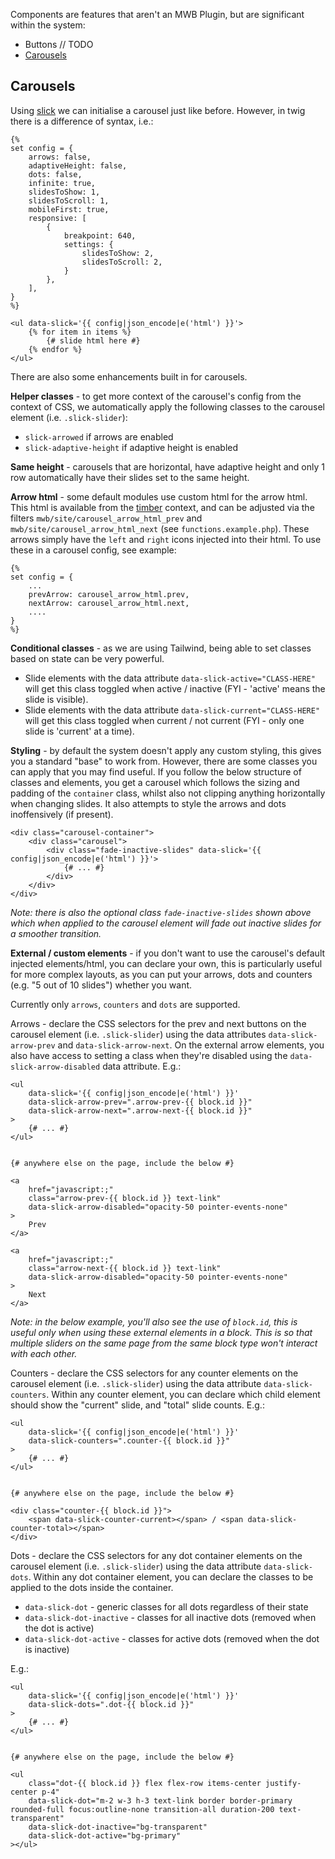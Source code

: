 Components are features that aren't an MWB Plugin, but are significant within the system:
- Buttons // TODO
- [Carousels](#carousels)

## Carousels 
Using [slick](https://kenwheeler.github.io/slick/) we can initialise a carousel just like before. However, in twig there is a difference of syntax, i.e.:
```
{%
set config = {
	arrows: false,
	adaptiveHeight: false,
	dots: false,
	infinite: true,
	slidesToShow: 1,
	slidesToScroll: 1,
	mobileFirst: true,
	responsive: [
		{
			breakpoint: 640,
			settings: {
				slidesToShow: 2,
				slidesToScroll: 2,
			}
		},
	],
}
%}

<ul data-slick='{{ config|json_encode|e('html') }}'>
	{% for item in items %}
		{# slide html here #}
	{% endfor %}
</ul>
```

There are also some enhancements built in for carousels.


**Helper classes** - to get more context of the carousel's config from the context of CSS, we automatically apply the following classes to the carousel element (i.e. `.slick-slider`):
* `slick-arrowed` if arrows are enabled
* `slick-adaptive-height` if adaptive height is enabled

**Same height** - carousels that are horizontal, have adaptive height and only 1 row automatically have their slides set to the same height.

**Arrow html** - some default modules use custom html for the arrow html. This html is available from the [timber](https://timber.github.io/docs/) context, and can be adjusted via the filters `mwb/site/carousel_arrow_html_prev` and `mwb/site/carousel_arrow_html_next` (see `functions.example.php`). These arrows simply have the `left` and `right` icons injected into their html. To use these in a carousel config, see example:
```
{%
set config = {
    ...
    prevArrow: carousel_arrow_html.prev,
    nextArrow: carousel_arrow_html.next,
    ....
}
%}
```

**Conditional classes** - as we are using Tailwind, being able to set classes based on state can be very powerful.
* Slide elements with the data attribute `data-slick-active="CLASS-HERE"` will get this class toggled when active / inactive (FYI - 'active' means the slide is visible).
* Slide elements with the data attribute `data-slick-current="CLASS-HERE"` will get this class toggled when current / not current (FYI - only one slide is 'current' at a time).

**Styling** - by default the system doesn't apply any custom styling, this gives you a standard "base" to work from. However, there are some classes you can apply that you may find useful. If you follow the below structure of classes and elements, you get a carousel which follows the sizing and padding of the `container` class, whilst also not clipping anything horizontally when changing slides. It also attempts to style the arrows and dots inoffensively (if present).
```
<div class="carousel-container">
	<div class="carousel">
		<div class="fade-inactive-slides" data-slick='{{ config|json_encode|e('html') }}'>
			{# ... #}
		</div>
	</div>
</div>
```
_Note: there is also the optional class `fade-inactive-slides` shown above which when applied to the carousel element will fade out inactive slides for a smoother transition._

**External / custom elements** - if you don't want to use the carousel's default injected elements/html, you can declare your own, this is particularly useful for more complex layouts, as you can put your arrows, dots and counters (e.g. "5 out of 10 slides") whether you want.

Currently only `arrows`, `counters` and `dots` are supported.

Arrows - declare the CSS selectors for the prev and next buttons on the carousel element (i.e. `.slick-slider`) using the data attributes `data-slick-arrow-prev` and `data-slick-arrow-next`. On the external arrow elements, you also have access to setting a class when they're disabled using the `data-slick-arrow-disabled` data attribute. E.g.:
```
<ul
	data-slick='{{ config|json_encode|e('html') }}'
	data-slick-arrow-prev=".arrow-prev-{{ block.id }}"
	data-slick-arrow-next=".arrow-next-{{ block.id }}"
>
	{# ... #}
</ul>


{# anywhere else on the page, include the below #}

<a
	href="javascript:;"
	class="arrow-prev-{{ block.id }} text-link"
	data-slick-arrow-disabled="opacity-50 pointer-events-none"
>
	Prev
</a>

<a
	href="javascript:;"
	class="arrow-next-{{ block.id }} text-link"
	data-slick-arrow-disabled="opacity-50 pointer-events-none"
>
	Next
</a>
```

_Note: in the below example, you'll also see the use of `block.id`, this is useful only when using these external elements in a block. This is so that multiple sliders on the same page from the same block type won't interact with each other._

Counters - declare the CSS selectors for any counter elements on the carousel element (i.e. `.slick-slider`) using the data attribute `data-slick-counters`. Within any counter element, you can declare which child element should show the "current" slide, and "total" slide counts. E.g.:
```
<ul
	data-slick='{{ config|json_encode|e('html') }}'
	data-slick-counters=".counter-{{ block.id }}"
>
	{# ... #}
</ul>


{# anywhere else on the page, include the below #}

<div class="counter-{{ block.id }}">
	<span data-slick-counter-current></span> / <span data-slick-counter-total></span>
</div>
```

Dots - declare the CSS selectors for any dot container elements on the carousel element (i.e. `.slick-slider`) using the data attribute `data-slick-dots`. Within any dot container element, you can declare the classes to be applied to the dots inside the container. 
* `data-slick-dot` - generic classes for all dots regardless of their state
* `data-slick-dot-inactive` - classes for all inactive dots (removed when the dot is active)
* `data-slick-dot-active` - classes for active dots (removed when the dot is inactive)

E.g.:
```
<ul
	data-slick='{{ config|json_encode|e('html') }}'
	data-slick-dots=".dot-{{ block.id }}"
>
	{# ... #}
</ul>


{# anywhere else on the page, include the below #}

<ul 
	class="dot-{{ block.id }} flex flex-row items-center justify-center p-4" 
	data-slick-dot="m-2 w-3 h-3 text-link border border-primary rounded-full focus:outline-none transition-all duration-200 text-transparent"
	data-slick-dot-inactive="bg-transparent"
	data-slick-dot-active="bg-primary"
></ul>
```